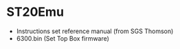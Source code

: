 # ST20Emu

- Instructions set reference manual (from SGS Thomson)
- 6300.bin (Set Top Box firmware)
